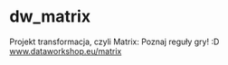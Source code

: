 # dw_matrix
Projekt transformacja, czyli Matrix: Poznaj reguły gry! :D 
www.dataworkshop.eu/matrix 
